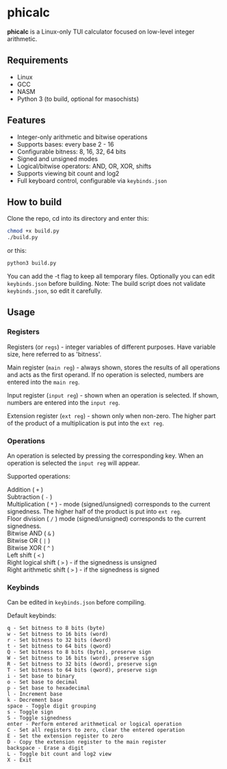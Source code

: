# phicalc

**phicalc** is a Linux-only TUI calculator focused on low-level integer arithmetic.

## Requirements
- Linux
- GCC
- NASM
- Python 3 (to build, optional for masochists)

## Features
- Integer-only arithmetic and bitwise operations
- Supports bases: every base 2 - 16
- Configurable bitness: 8, 16, 32, 64 bits
- Signed and unsigned modes
- Logical/bitwise operators: AND, OR, XOR, shifts
- Supports viewing bit count and log2
- Full keyboard control, configurable via `keybinds.json`

## How to build
Clone the repo, cd into its directory and enter this:
```bash
chmod +x build.py
./build.py
```
or this:
```bash
python3 build.py
```
You can add the -t flag to keep all temporary files. 
Optionally you can edit `keybinds.json` before building.
Note: The build script does not validate `keybinds.json`, so edit it carefully.

## Usage
### Registers
Registers (or `regs`) - integer variables of different purposes. Have variable size, here referred to as 'bitness'.

Main register (`main reg`) - always shown, stores the results of all operations and acts as the first operand. If no operation is selected, numbers are entered into the `main reg`.

Input register (`input reg`) - shown when an operation is selected. If shown, numbers are entered into the `input reg`.

Extension register (`ext reg`) - shown only when non-zero. The higher part of the product of a multiplication is put into the `ext reg`.

### Operations
An operation is selected by pressing the corresponding key. When an operation is selected the `input reg` will appear.

Supported operations:

Addition ( `+` )  
Subtraction ( `-` )  
Multiplication ( `*` ) - mode (signed/unsigned) corresponds to the current signedness. The higher half of the product is put into `ext reg`.  
Floor division ( `/` ) mode (signed/unsigned) corresponds to the current signedness.  
Bitwise AND ( `&` )  
Bitwise OR ( `|` )  
Bitwise XOR ( `^` )  
Left shift ( `<` )  
Right logical shift ( `>` ) - if the signedness is unsigned  
Right arithmetic shift ( `>` ) - if the signedness is signed  

### Keybinds
Can be edited in `keybinds.json` before compiling.

Default keybinds:
```
q - Set bitness to 8 bits (byte)
w - Set bitness to 16 bits (word)
r - Set bitness to 32 bits (dword)
t - Set bitness to 64 bits (qword)
Q - Set bitness to 8 bits (byte), preserve sign
W - Set bitness to 16 bits (word), preserve sign
R - Set bitness to 32 bits (dword), preserve sign
T - Set bitness to 64 bits (qword), preserve sign
i - Set base to binary
o - Set base to decimal
p - Set base to hexadecimal
l - Increment base
k - Decrement base
space - Toggle digit grouping
s - Toggle sign
S - Toggle signedness
enter - Perform entered arithmetical or logical operation
C - Set all registers to zero, clear the entered operation
E - Set the extension register to zero
D - Copy the extension register to the main register
backspace - Erase a digit
L - Toggle bit count and log2 view
X - Exit
```
